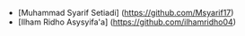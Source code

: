- [Muhammad Syarif Setiadi] (https://github.com/Msyarif17)
- [Ilham Ridho Asysyifa'a] (https://github.com/ilhamridho04)
